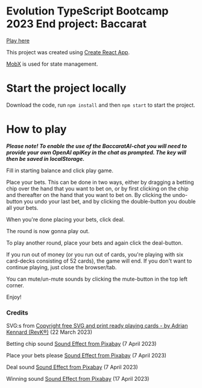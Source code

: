 # Evolution TypeScript Bootcamp 2023 End project: Baccarat

[Play here](https://baccarat-project.surge.sh/)

This project was created using [Create React App](https://github.com/facebook/create-react-app).

[MobX](https://mobx.js.org/README.html) is used for state management.

# Start the project locally

Download the code, run `npm install` and then `npm start` to start the project.

# How to play

***Please note! To enable the use of the BaccaratAI-chat you will need to provide your own OpenAI apiKey in the chat as prompted. The key will then be saved in localStorage.***

Fill in starting balance and click play game.

Place your bets. This can be done in two ways, either by dragging a betting chip over the hand that you want to bet on, or by first clicking on the chip and thereafter on the hand that you want to bet on. By clicking the undo-button you undo your last bet, and by clicking the double-button you double all your bets.

When you're done placing your bets, click deal.

The round is now gonna play out.

To play another round, place your bets and again click the deal-button.

If you run out of money (or you run out of cards, you're playing with six card-decks consisting of 52 cards), the game will end. If you don't want to continue playing, just close the browser/tab.

You can mute/un-mute sounds by clicking the mute-button in the top left corner.

Enjoy!

### Credits

SVG:s from [Copyright free SVG and print ready playing cards - by Adrian Kennard (RevK®)](https://www.me.uk/cards/) (22 March 2023)

Betting chip sound [Sound Effect from Pixabay](https://pixabay.com/sound-effects/?utm_source=link-attribution&utm_medium=referral&utm_campaign=music&utm_content=89563) (7 April 2023)

Place your bets please [Sound Effect from Pixabay](https://pixabay.com/?utm_source=link-attribution&utm_medium=referral&utm_campaign=music&utm_content=28110) (7 April 2023)

Deal sound [Sound Effect from Pixabay](https://pixabay.com/?utm_source=link-attribution&amp;utm_medium=referral&amp;utm_campaign=music&amp;utm_content=6776) (7 April 2023)


Winning sound [Sound Effect from Pixabay](https://pixabay.com/?utm_source=link-attribution&utm_medium=referral&utm_campaign=music&utm_content=6313) (17 April 2023)
